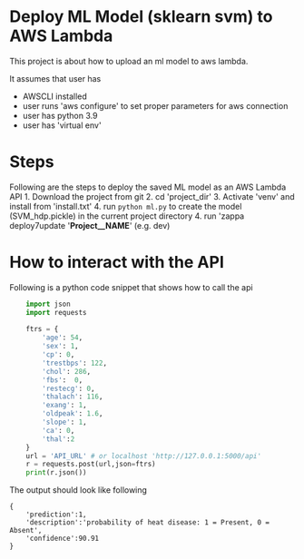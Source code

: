 # Deploy ML Model (sklearn svm) to AWS Lambda

This project is about how to upload an ml model to aws lambda.

It assumes that user has 
 - AWSCLI installed
 - user runs 'aws configure' to set proper parameters for aws connection
 - user has python 3.9
 - user has 'virtual env'

# Steps

Following are the steps to deploy the saved ML model as an AWS Lambda API
    1. Download the project from git
    2. cd 'project_dir'
    3. Activate 'venv' and install from 'install.txt'
    4. run `python ml.py` to create the model (SVM_hdp.pickle) in the current project directory
    4. run 'zappa deploy7update '__Project__NAME__' (e.g. dev)


# How to interact with the API

Following is a python code snippet that shows how to call the api
```python
    import json
    import requests
    
    ftrs = {
        'age': 54,
        'sex': 1,
        'cp': 0,
        'trestbps': 122,
        'chol': 286,
        'fbs':  0,
        'restecg': 0,
        'thalach': 116,
        'exang': 1,
        'oldpeak': 1.6,
        'slope': 1,
        'ca': 0,
        'thal':2
    }
    url = 'API_URL' # or localhost 'http://127.0.0.1:5000/api'
    r = requests.post(url,json=ftrs)
    print(r.json())
```
The output should look like following

```
{ 
    'prediction':1, 
    'description':'probability of heat disease: 1 = Present, 0 = Absent', 
    'confidence':90.91
}
```

